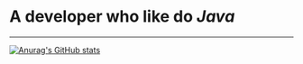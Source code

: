 # A developer who like do ***Java***
---
[![Anurag's GitHub stats](https://github-readme-stats.vercel.app/api?username=lkctrl)](https://github.com/anuraghazra/github-readme-stats?username=lkctrl)
